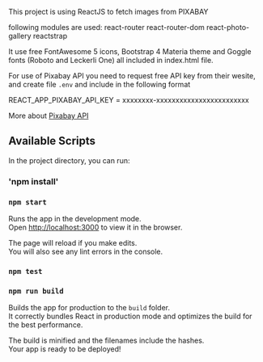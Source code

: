 This project is using ReactJS to fetch images from PIXABAY

 following modules are used:
react-router
react-router-dom
react-photo-gallery
reactstrap


It use free FontAwesome 5 icons, Bootstrap 4 Materia theme and Goggle fonts (Roboto and Leckerli One) all included in index.html file.

For use of Pixabay API you need to request free API key from their wesite, and create file `.env` and include in the following format

REACT_APP_PIXABAY_API_KEY   =   xxxxxxxx-xxxxxxxxxxxxxxxxxxxxxxxx


More about [Pixabay API](https://pixabay.com/api/docs/)





## Available Scripts

In the project directory, you can run:
### 'npm install'

### `npm start`

Runs the app in the development mode.<br>
Open [http://localhost:3000](http://localhost:3000) to view it in the browser.

The page will reload if you make edits.<br>
You will also see any lint errors in the console.

### `npm test`



### `npm run build`

Builds the app for production to the `build` folder.<br>
It correctly bundles React in production mode and optimizes the build for the best performance.

The build is minified and the filenames include the hashes.<br>
Your app is ready to be deployed!


